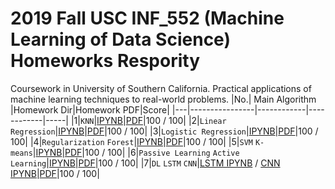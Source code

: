 # 2019 Fall USC INF_552 (Machine Learning of Data Science) Homeworks Respority

Coursework in University of Southern California. Practical applications of machine learning techniques to real-world problems.
|No.| Main Algorithm |Homework Dir|Homework PDF|Score|
|---|----------------|------------|------------|-----|
|1|`KNN`|[IPYNB](https://github.com/AaronYang2333/INF_552/blob/master/ay_hw_1/Aaron_homewrok_1.ipynb)|[PDF](https://github.com/AaronYang2333/INF_552/blob/master/ay_hw_1/pdf/Homework1-inf552.pdf)|100 / 100|
|2|`Linear Regression`|[IPYNB](https://github.com/AaronYang2333/INF_552/blob/master/ay_hw_2/Aaron_homewrok_2.ipynb)|[PDF](https://github.com/AaronYang2333/INF_552/blob/master/ay_hw_2/pdf/Homework2-inf552.pdf)|100 / 100|
|3|`Logistic Regression`|[IPYNB](https://github.com/AaronYang2333/INF_552/blob/master/ay_hw_3/Aaron_homewrok_3.ipynb)|[PDF](https://github.com/AaronYang2333/INF_552/blob/master/ay_hw_3/pdf/Homework3-inf552.pdf)|100 / 100|
|4|`Regularization` `Forest`|[IPYNB](https://github.com/AaronYang2333/INF_552/blob/master/ay_hw_4/Aaron_homewrok_4.ipynb)|[PDF](https://github.com/AaronYang2333/INF_552/blob/master/ay_hw_4/pdf/Homework4-inf552.pdf)|100 / 100|
|5|`SVM` `K-means`|[IPYNB](https://github.com/AaronYang2333/INF_552/blob/master/ay_hw_5/Aaron_homewrok_5.ipynb)|[PDF](https://github.com/AaronYang2333/INF_552/blob/master/ay_hw_5/pdf/Homework5-inf552.pdf)|100 / 100|
|6|`Passive Learning` `Active Learning`|[IPYNB](https://github.com/AaronYang2333/INF_552/blob/master/ay_hw_6/Aaron_homewrok_6.ipynb)|[PDF](https://github.com/AaronYang2333/INF_552/blob/master/ay_hw_6/pdf/Homework6-inf552.pdf)|100 / 100|
|7|`DL` `LSTM` `CNN`|[LSTM IPYNB](https://github.com/AaronYang2333/INF_552/blob/master/ay_hw_7/Generative_Models_For_Text.ipynb) / [CNN IPYNB](https://github.com/AaronYang2333/INF_552/blob/master/ay_hw_7/CNNs_For_Image_Coloization.ipynb)|[PDF](https://github.com/AaronYang2333/INF_552/blob/master/ay_hw_7/pdf/Homework7-inf552.pdf)|100 / 100|
